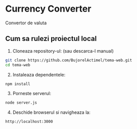 # Currency Converter

Convertor de valuta

## Cum sa rulezi proiectul local

1. Cloneaza repository-ul: (sau descarca-l manual)
```bash
git clone https://github.com/BujorelActimel/tema-web.git
cd tema-web
```

2. Instaleaza dependentele:
```bash
npm install
```

3. Porneste serverul:
```bash
node server.js
```

4. Deschide browserul si navigheaza la:
```
http://localhost:3000
```
